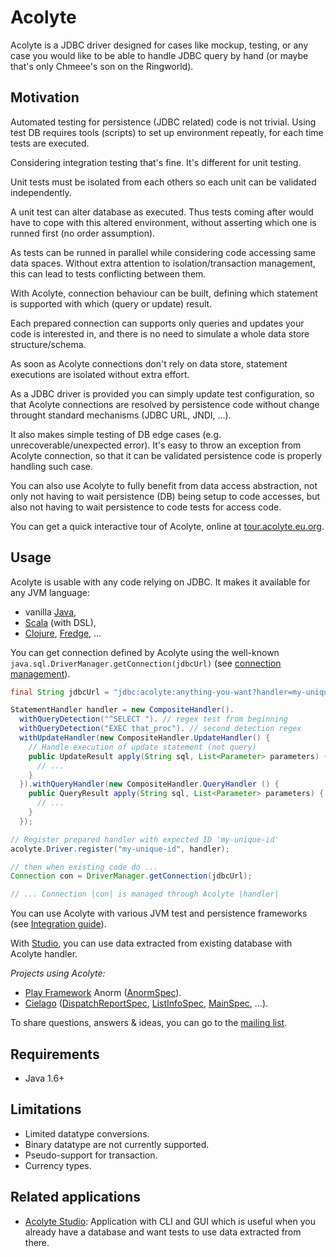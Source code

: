 # Acolyte

Acolyte is a JDBC driver designed for cases like mockup, testing, or any case you would like to be able to handle JDBC query by hand (or maybe that's only Chmeee's son on the Ringworld).

## Motivation

Automated testing for persistence (JDBC related) code is not trivial.
Using test DB requires tools (scripts) to set up environment repeatly, for each time tests are executed.

Considering integration testing that's fine. It's different for unit testing.

Unit tests must be isolated from each others so each unit can be validated independently.     

A unit test can alter database as executed. Thus tests coming after would have to cope with this altered environment, without asserting which one is runned first (no order assumption).

As tests can be runned in parallel while considering code accessing same data spaces. Without extra attention to isolation/transaction management, this can lead to tests conflicting between them.

With Acolyte, connection behaviour can be built, defining which statement is supported with which (query or update) result.

Each prepared connection can supports only queries and updates your code is interested in, and there is no need to simulate a whole data store structure/schema.

As soon as Acolyte connections don't rely on data store, statement executions are isolated without extra effort.

As a JDBC driver is provided you can simply update test configuration, so that Acolyte connections are resolved by persistence code without change throught standard mechanisms (JDBC URL, JNDI, ...).

It also makes simple testing of DB edge cases (e.g. unrecoverable/unexpected error). It's easy to throw an exception from Acolyte connection, so that it can be validated persistence code is properly handling such case.

You can also use Acolyte to fully benefit from data access abstraction, not only not having to wait persistence (DB) being setup to code accesses, but also not having to wait persistence to code tests for access code.

You can get a quick interactive tour of Acolyte, online at [tour.acolyte.eu.org](http://tour.acolyte.eu.org).

## Usage

Acolyte is usable with any code relying on JDBC. It makes it available for any JVM language:

* vanilla [Java](./java.html),
* [Scala](./scala.html) (with DSL),
* [Clojure](http://clojure.com), [Fredge](https://github.com/Frege/frege), ...

You can get connection defined by Acolyte using the well-known `java.sql.DriverManager.getConnection(jdbcUrl)` (see [connection management](./java.html#Connection)).

```java
final String jdbcUrl = "jdbc:acolyte:anything-you-want?handler=my-unique-id";

StatementHandler handler = new CompositeHandler().
  withQueryDetection("^SELECT "). // regex test from beginning
  withQueryDetection("EXEC that_proc"). // second detection regex
  withUpdateHandler(new CompositeHandler.UpdateHandler() {
    // Handle execution of update statement (not query)
    public UpdateResult apply(String sql, List<Parameter> parameters) {
      // ...
    }
  }).withQueryHandler(new CompositeHandler.QueryHandler () {
    public QueryResult apply(String sql, List<Parameter> parameters) {
      // ...
    }
  });

// Register prepared handler with expected ID 'my-unique-id'
acolyte.Driver.register("my-unique-id", handler);

// then when existing code do ...
Connection con = DriverManager.getConnection(jdbcUrl);

// ... Connection |con| is managed through Acolyte |handler|
```

You can use Acolyte with various JVM test and persistence frameworks (see [Integration guide](integration.html)).

With [Studio](studio.html), you can use data extracted from existing database with Acolyte handler.

_Projects using Acolyte:_

- [Play Framework](http://www.playframework.com/) Anorm ([AnormSpec](https://github.com/playframework/playframework/blob/master/framework/src/anorm/src/test/jdbc-scala/anorm/AnormSpec.scala)). 
- [Cielago](https://github.com/cchantep/cielago-tracker) ([DispatchReportSpec](https://github.com/cchantep/cielago-tracker/blob/master/test/models/DispatchReportSpec.scala), [ListInfoSpec](https://github.com/cchantep/cielago-tracker/blob/master/test/models/ListInfoSpec.scala), [MainSpec](https://github.com/cchantep/cielago-tracker/blob/master/test/controllers/MainSpec.scala), …).

To share questions, answers & ideas, you can go to the [mailing list](https://groups.google.com/forum/#!forum/acolyte-support).

## Requirements

* Java 1.6+

## Limitations

- Limited datatype conversions.
- Binary datatype are not currently supported.
- Pseudo-support for transaction.
- Currency types.

## Related applications

- [Acolyte Studio](./studio.html): Application with CLI and GUI which is useful when you already have a database and want tests to use data extracted from there.
